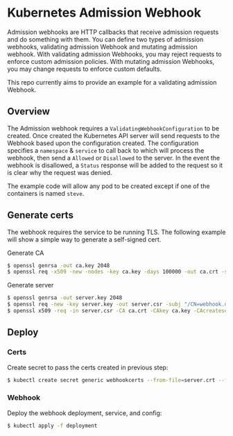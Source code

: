 # Kubernetes Admission Webhook

Admission webhooks are HTTP callbacks that receive admission requests and do something with them.
You can define two types of admission webhooks, validating admission Webhook and mutating admission webhook.
With validating admission Webhooks, you may reject requests to enforce custom admission policies.
With mutating admission Webhooks, you may change requests to enforce custom defaults.

This repo currently aims to provide an example for a validating admission Webhook.

## Overview

The Admission webhook requires a `ValidatingWebhookConfiguration` to be created. Once created the Kubernetes API server will send requests to the Webhook based upon the configuration created. 
The configuration specifies a `namespace` & `service` to call back to which will process the webhook, then send a `Allowed` or `Disallowed` to the server. 
In the event the webhook is disallowed, a `Status` response will be added to the request so it is clear why the request was denied.

The example code will allow any pod to be created except if one of the containers is named `steve`. 

## Generate certs

The webhook requires the service to be running TLS.
The following example will show a simple way to generate a self-signed cert. 

Generate CA
```bash
$ openssl genrsa -out ca.key 2048
$ openssl req -x509 -new -nodes -key ca.key -days 100000 -out ca.crt -subj "/CN=admission_ca"
```
Generate server
```bash
$ openssl genrsa -out server.key 2048
$ openssl req -new -key server.key -out server.csr -subj "/CN=webhook.default.svc" -config server.conf
$ openssl x509 -req -in server.csr -CA ca.crt -CAkey ca.key -CAcreateserial -out server.crt -days 100000 -extensions v3_req -extfile server.conf
```

## Deploy

### Certs

Create secret to pass the certs created in previous step:

```bash
$ kubectl create secret generic webhookcerts --from-file=server.crt --from-file=server.key
```

### Webhook

Deploy the webhook deployment, service, and config:

```bash
$ kubectl apply -f deployment
```